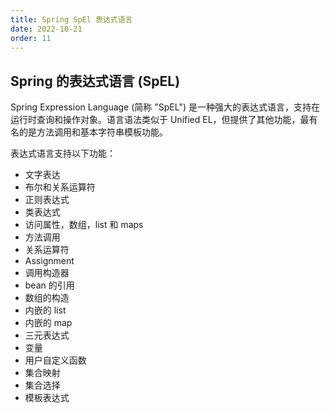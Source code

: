 ```yaml
---
title: Spring SpEl 表达式语言
date: 2022-10-21
order: 11
---
```


## Spring 的表达式语言 (SpEL)

Spring Expression Language (简称 "SpEL") 是一种强大的表达式语言，支持在运行时查询和操作对象。语言语法类似于 Unified EL，但提供了其他功能，最有名的是方法调用和基本字符串模板功能。

表达式语言支持以下功能：

- 文字表达
- 布尔和关系运算符
- 正则表达式
- 类表达式
- 访问属性，数组，list 和 maps
- 方法调用
- 关系运算符
- Assignment
- 调用构造器
- bean 的引用
- 数组的构造
- 内嵌的 list
- 内嵌的 map
- 三元表达式
- 变量
- 用户自定义函数
- 集合映射
- 集合选择
- 模板表达式

